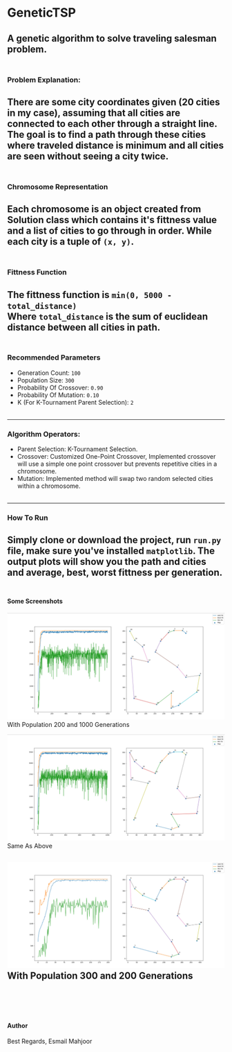 # GeneticTSP
A genetic algorithm to solve traveling salesman problem.
<br><br>
---
### Problem Explanation:
There are some city coordinates given (20 cities in my case), assuming that all cities are 
connected to each other through a straight line. <br>
The goal is to find a path through these cities where traveled distance is minimum
and all cities are seen without seeing a city twice.
<br><br>
----
### Chromosome Representation
Each chromosome is an object created from Solution class which contains it's fittness value 
and a list of cities to go through in order. While each city is a tuple of `(x, y)`.
<br><br>
---
### Fittness Function
The fittness function is `min(0, 5000 - total_distance)` <br>
Where `total_distance` is the sum of euclidean distance between all cities in path. 
<br><br>
---
### Recommended Parameters
- Generation Count: `100`
- Population Size: `300`
- Probability Of Crossover: `0.90`
- Probability Of Mutation: `0.10`
- K (For K-Tournament Parent Selection): `2`
<br><br>
---
### Algorithm Operators:
- Parent Selection: K-Tournament Selection.
- Crossover: Customized One-Point Crossover, Implemented crossover will use a simple
one point crossover but prevents repetitive cities in a chromosome.
- Mutation: Implemented method will swap two random selected cities within a chromosome.
<br><br>
---
### How To Run
Simply clone or download the project, run `run.py` file, make sure you've installed `matplotlib`.
The output plots will show you the path and cities and average, best, worst fittness per generation.
<br><br>
---
#### Some Screenshots
![img.png](img.png)
With Population 200 and 1000 Generations

![img_1.png](img_1.png)
Same As Above

![img_2.png](img_2.png)
With Population 300 and 200 Generations
<br><br><br><br>
---
#### Author
Best Regards, Esmail Mahjoor
